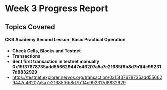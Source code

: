 # Week 3 Progress Report

## Topics Covered

#### CKB Academy Second Lesson: Basic Practical Operation
- **Check Cells, Blocks and Testnet**
- **Transactions**
- **Sent first transaction in testnet manually 0x15f37678735add556629447c46207a5a7c21685f6b8d7b1f4c992317d8832929**
- https://testnet.explorer.nervos.org/transaction/0x15f37678735add556629447c46207a5a7c21685f6b8d7b1f4c992317d8832929
